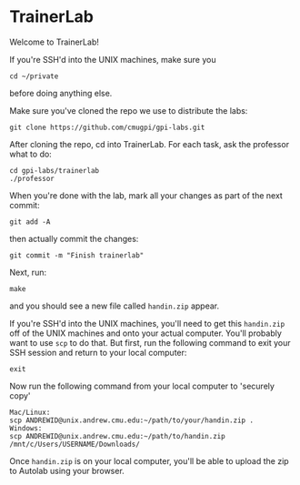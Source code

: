 # TrainerLab

Welcome to TrainerLab!

If you're SSH'd into the UNIX machines, make sure you

	cd ~/private

before doing anything else.

Make sure you've cloned the repo we use to distribute the labs:

	git clone https://github.com/cmugpi/gpi-labs.git

After cloning the repo, cd into TrainerLab. For each task, ask the professor what to
do:

	cd gpi-labs/trainerlab
	./professor

When you're done with the lab, mark all your changes as part of the next commit:

	git add -A

then actually commit the changes:

	git commit -m "Finish trainerlab"

Next, run:

	make

and you should see a new file called `handin.zip` appear.

If you're SSH'd into the UNIX machines, you'll need to get this `handin.zip`
off of the UNIX machines and onto your actual computer. You'll probably want to
use `scp` to do that. But first, run the following command to exit your SSH session
and return to your local computer:

	exit

Now run the following command from your local computer to 'securely copy'

	Mac/Linux:
	scp ANDREWID@unix.andrew.cmu.edu:~/path/to/your/handin.zip .
	Windows:
	scp ANDREWID@unix.andrew.cmu.edu:~/path/to/handin.zip /mnt/c/Users/USERNAME/Downloads/

Once `handin.zip` is on your local computer, you'll be able to upload the zip
to Autolab using your browser.
